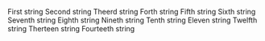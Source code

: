 First string
Second string
Theerd string
Forth string
Fifth string
Sixth string
Seventh string
Eighth string
Nineth string
Tenth string
Eleven string
Twelfth string
Therteen string
Fourteeth string
